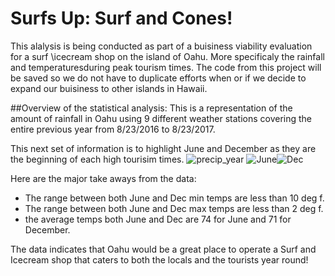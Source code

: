 # Surfs Up: Surf and Cones! 

This alalysis is being conducted as part of a buisiness viability evaluation for a surf \icecream shop on the island of Oahu.  More specificaly the rainfall and          temperaturesduring peak tourism times.
The code from this project will be saved so we do not have to duplicate efforts when or if we decide to expand our buisiness to other islands in Hawaii.

##Overview of the statistical analysis:
     This is a representation of the amount of rainfall in Oahu using 9 different weather stations covering the entire previous year from 8/23/2016 to 8/23/2017.
<insert percip_year>

This next set of information is to highlight June and December as they are the beginning of each high tourisim times.
![precip_year](https://user-images.githubusercontent.com/91210001/142931657-303916f6-cd09-4607-9654-9d896e2a81ba.PNG)
![June](https://user-images.githubusercontent.com/91210001/142931683-107cfb63-4e69-4385-83ea-6df1d1b3b718.PNG)![Dec](https://user-images.githubusercontent.com/91210001/142931722-3de71035-e8cd-4b20-a1e0-16a1222d22ac.PNG)

Here are the major take aways from the data:
* The range between both June and Dec min temps are less than 10 deg f.
* The range between both June and Dec max temps are less than 2 deg f.
* the average temps both June and Dec are 74 for June and 71 for December.


The data indicates that Oahu would be a great place to operate a Surf and Icecream shop that caters to both the locals and the tourists year round!


